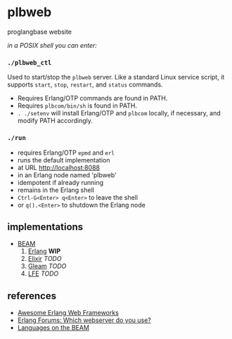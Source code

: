 # plbweb

proglangbase website

*in a POSIX shell you can enter:*


### `./plbweb_ctl`  
  Used to start/stop the `plbweb` server. Like a standard Linux service script, 
  it supports `start`, `stop`, `restart`, and `status` commands.
  - Requires Erlang/OTP commands are found in PATH.
  - Requires `plbcom/bin/sh` is found in PATH.
  - `. ./setenv` will install Erlang/OTP and `plbcom` locally, if necessary,
    and modify PATH accordingly.
     

### `./run`
  - requires Erlang/OTP `epmd` and `erl`
  - runs the default implementation
  - at URL [http://localhost:8088](http://localhost:8088)
  - in an Erlang node named 'plbweb'
  - idempotent if already running
  - remains in the Erlang shell
  - `Ctrl-G<Enter> q<Enter>` to leave the shell
  - or `q().<Enter>` to shutdown the Erlang node

## implementations

- [BEAM](https://en.wikipedia.org/wiki/BEAM_(Erlang_virtual_machine))
  1. [Erlang](https://github.com/erlang/otp) **WIP**
  2. [Elixir](https://github.com/elixir-lang/elixir) *TODO*
  3. [Gleam](https://github.com/gleam-lang/gleam) *TODO*
  4. [LFE](https://github.com/lfe/lfe) *TODO*

## references

- [Awesome Erlang Web Frameworks](https://project-awesome.org/drobakowski/awesome-erlang#web-frameworks)
- [Erlang Forums: Which webserver do you use?](https://erlangforums.com/t/which-webserver-do-you-use/1911)
- [Languages on the BEAM](https://github.com/llaisdy/beam_languages#34-languages-on-the-beam)

